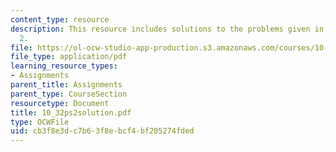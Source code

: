 ```yaml
---
content_type: resource
description: This resource includes solutions to the problems given in problem set
  2.
file: https://ol-ocw-studio-app-production.s3.amazonaws.com/courses/10-32-separation-processes-spring-2005/cb3f8e3dc7b63f8ebcf4bf205274fded_10_32ps2solution.pdf
file_type: application/pdf
learning_resource_types:
- Assignments
parent_title: Assignments
parent_type: CourseSection
resourcetype: Document
title: 10_32ps2solution.pdf
type: OCWFile
uid: cb3f8e3d-c7b6-3f8e-bcf4-bf205274fded
---
```

